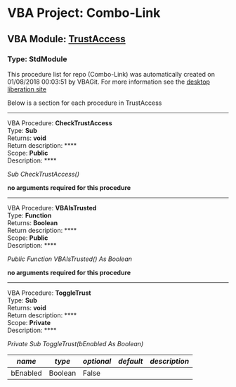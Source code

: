# VBA Project: **Combo-Link**
## VBA Module: **[TrustAccess](/scripts/TrustAccess.vba "source is here")**
### Type: StdModule  

This procedure list for repo (Combo-Link) was automatically created on 01/08/2018 00:03:51 by VBAGit.
For more information see the [desktop liberation site](http://ramblings.mcpher.com/Home/excelquirks/drivesdk/gettinggithubready "desktop liberation")

Below is a section for each procedure in TrustAccess

---
VBA Procedure: **CheckTrustAccess**  
Type: **Sub**  
Returns: **void**  
Return description: ****  
Scope: **Public**  
Description: ****  

*Sub CheckTrustAccess()*  

**no arguments required for this procedure**


---
VBA Procedure: **VBAIsTrusted**  
Type: **Function**  
Returns: **Boolean**  
Return description: ****  
Scope: **Public**  
Description: ****  

*Public Function VBAIsTrusted() As Boolean*  

**no arguments required for this procedure**


---
VBA Procedure: **ToggleTrust**  
Type: **Sub**  
Returns: **void**  
Return description: ****  
Scope: **Private**  
Description: ****  

*Private Sub ToggleTrust(bEnabled As Boolean)*  

*name*|*type*|*optional*|*default*|*description*
---|---|---|---|---
bEnabled|Boolean|False||
